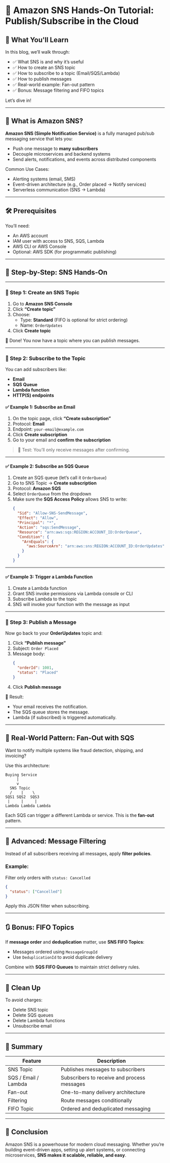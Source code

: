 
# 📢 Amazon SNS Hands-On Tutorial: Publish/Subscribe in the Cloud

## 📝 What You'll Learn
In this blog, we’ll walk through:
- ✅ What SNS is and why it’s useful
- ✅ How to create an SNS topic
- ✅ How to subscribe to a topic (Email/SQS/Lambda)
- ✅ How to publish messages
- ✅ Real-world example: Fan-out pattern
- ✅ Bonus: Message filtering and FIFO topics

Let’s dive in!

---

## 🧠 What is Amazon SNS?

**Amazon SNS (Simple Notification Service)** is a fully managed pub/sub messaging service that lets you:
- Push one message to **many subscribers**
- Decouple microservices and backend systems
- Send alerts, notifications, and events across distributed components

Common Use Cases:
- Alerting systems (email, SMS)
- Event-driven architecture (e.g., Order placed → Notify services)
- Serverless communication (SNS → Lambda)

---

## 🛠️ Prerequisites

You’ll need:
- An AWS account
- IAM user with access to SNS, SQS, Lambda
- AWS CLI or AWS Console
- Optional: AWS SDK (for programmatic publishing)

---

## 🧪 Step-by-Step: SNS Hands-On

---

### 🔹 Step 1: Create an SNS Topic

1. Go to **Amazon SNS Console**
2. Click **“Create topic”**
3. Choose:
   - Type: **Standard** (FIFO is optional for strict ordering)
   - Name: `OrderUpdates`
4. Click **Create topic**

🎉 Done! You now have a topic where you can publish messages.

---

### 🔹 Step 2: Subscribe to the Topic

You can add subscribers like:
- **Email**
- **SQS Queue**
- **Lambda function**
- **HTTP(S) endpoints**

#### ✅ Example 1: Subscribe an Email
1. On the topic page, click **“Create subscription”**
2. Protocol: **Email**
3. Endpoint: `your-email@example.com`
4. Click **Create subscription**
5. Go to your email and **confirm the subscription**

> 🧪 Test: You’ll only receive messages after confirming.

---

#### ✅ Example 2: Subscribe an SQS Queue

1. Create an SQS queue (let’s call it `OrderQueue`)
2. Go to SNS Topic → **Create subscription**
3. Protocol: **Amazon SQS**
4. Select `OrderQueue` from the dropdown
5. Make sure the **SQS Access Policy** allows SNS to write:
   ```json
   {
     "Sid": "Allow-SNS-SendMessage",
     "Effect": "Allow",
     "Principal": "*",
     "Action": "sqs:SendMessage",
     "Resource": "arn:aws:sqs:REGION:ACCOUNT_ID:OrderQueue",
     "Condition": {
       "ArnEquals": {
         "aws:SourceArn": "arn:aws:sns:REGION:ACCOUNT_ID:OrderUpdates"
       }
     }
   }
   ```

---

#### ✅ Example 3: Trigger a Lambda Function

1. Create a Lambda function
2. Grant SNS invoke permissions via Lambda console or CLI
3. Subscribe Lambda to the topic
4. SNS will invoke your function with the message as input

---

### 🔹 Step 3: Publish a Message

Now go back to your **OrderUpdates** topic and:

1. Click **“Publish message”**
2. Subject: `Order Placed`
3. Message body:  
   ```json
   {
     "orderId": 1001,
     "status": "Placed"
   }
   ```
4. Click **Publish message**

🎯 Result:
- Your email receives the notification.
- The SQS queue stores the message.
- Lambda (if subscribed) is triggered automatically.

---

## 🔁 Real-World Pattern: Fan-Out with SQS

Want to notify multiple systems like fraud detection, shipping, and invoicing?

Use this architecture:

```
Buying Service
     |
     v
  SNS Topic
  /    |    \
SQS1 SQS2  SQS3
 |     |     |
Lambda Lambda Lambda
```

Each SQS can trigger a different Lambda or service. This is the **fan-out** pattern.

---

## 🎯 Advanced: Message Filtering

Instead of all subscribers receiving all messages, apply **filter policies**.

### Example:
Filter only orders with `status: Cancelled`
```json
{
  "status": ["Cancelled"]
}
```

Apply this JSON filter when subscribing.

---

## 🔃 Bonus: FIFO Topics

If **message order** and **deduplication** matter, use **SNS FIFO Topics**:
- Messages ordered using `MessageGroupId`
- Use `DeduplicationId` to avoid duplicate delivery

Combine with **SQS FIFO Queues** to maintain strict delivery rules.

---

## 🧹 Clean Up

To avoid charges:
- Delete SNS topic
- Delete SQS queues
- Delete Lambda functions
- Unsubscribe email

---

## 🧠 Summary

| Feature             | Description                                      |
|---------------------|--------------------------------------------------|
| SNS Topic           | Publishes messages to subscribers                |
| SQS / Email / Lambda| Subscribers to receive and process messages      |
| Fan-out             | One-to-many delivery architecture                |
| Filtering           | Route messages conditionally                     |
| FIFO Topic          | Ordered and deduplicated messaging               |

---

## 📘 Conclusion

Amazon SNS is a powerhouse for modern cloud messaging. Whether you’re building event-driven apps, setting up alert systems, or connecting microservices, **SNS makes it scalable, reliable, and easy**.
